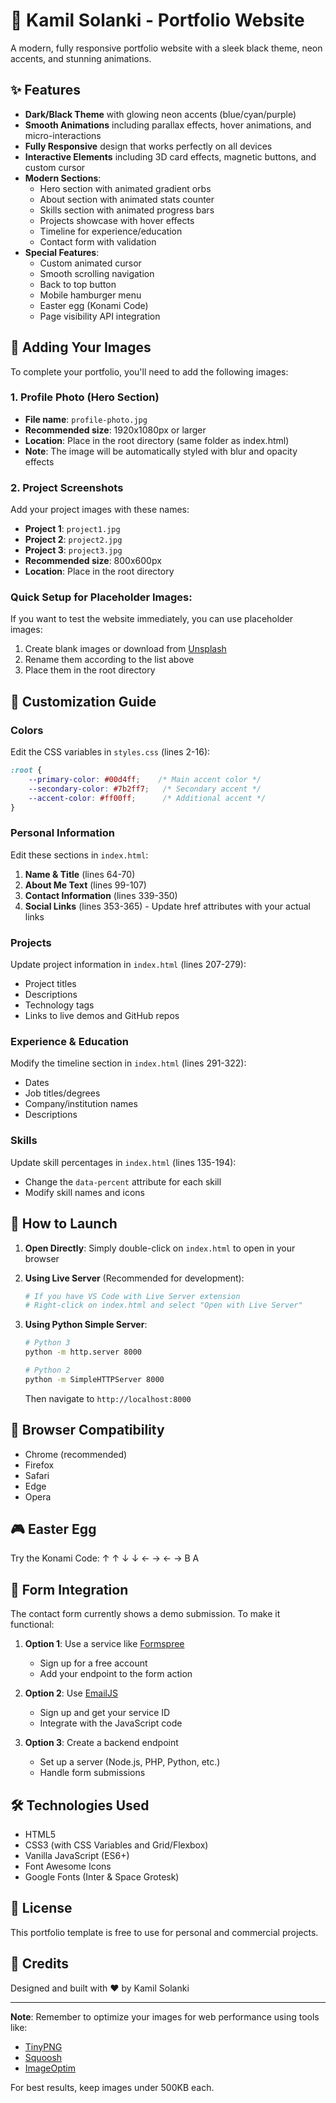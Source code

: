 # 🚀 Kamil Solanki - Portfolio Website

A modern, fully responsive portfolio website with a sleek black theme, neon accents, and stunning animations.

## ✨ Features

- **Dark/Black Theme** with glowing neon accents (blue/cyan/purple)
- **Smooth Animations** including parallax effects, hover animations, and micro-interactions
- **Fully Responsive** design that works perfectly on all devices
- **Interactive Elements** including 3D card effects, magnetic buttons, and custom cursor
- **Modern Sections**:
  - Hero section with animated gradient orbs
  - About section with animated stats counter
  - Skills section with animated progress bars
  - Projects showcase with hover effects
  - Timeline for experience/education
  - Contact form with validation
- **Special Features**:
  - Custom animated cursor
  - Smooth scrolling navigation
  - Back to top button
  - Mobile hamburger menu
  - Easter egg (Konami Code)
  - Page visibility API integration

## 📸 Adding Your Images

To complete your portfolio, you'll need to add the following images:

### 1. Profile Photo (Hero Section)
- **File name**: `profile-photo.jpg`
- **Recommended size**: 1920x1080px or larger
- **Location**: Place in the root directory (same folder as index.html)
- **Note**: The image will be automatically styled with blur and opacity effects

### 2. Project Screenshots
Add your project images with these names:
- **Project 1**: `project1.jpg`
- **Project 2**: `project2.jpg`
- **Project 3**: `project3.jpg`
- **Recommended size**: 800x600px
- **Location**: Place in the root directory

### Quick Setup for Placeholder Images:
If you want to test the website immediately, you can use placeholder images:

1. Create blank images or download from [Unsplash](https://unsplash.com)
2. Rename them according to the list above
3. Place them in the root directory

## 🎨 Customization Guide

### Colors
Edit the CSS variables in `styles.css` (lines 2-16):
```css
:root {
    --primary-color: #00d4ff;    /* Main accent color */
    --secondary-color: #7b2ff7;   /* Secondary accent */
    --accent-color: #ff00ff;      /* Additional accent */
}
```

### Personal Information
Edit these sections in `index.html`:

1. **Name & Title** (lines 64-70)
2. **About Me Text** (lines 99-107)
3. **Contact Information** (lines 339-350)
4. **Social Links** (lines 353-365) - Update href attributes with your actual links

### Projects
Update project information in `index.html` (lines 207-279):
- Project titles
- Descriptions
- Technology tags
- Links to live demos and GitHub repos

### Experience & Education
Modify the timeline section in `index.html` (lines 291-322):
- Dates
- Job titles/degrees
- Company/institution names
- Descriptions

### Skills
Update skill percentages in `index.html` (lines 135-194):
- Change the `data-percent` attribute for each skill
- Modify skill names and icons

## 🚀 How to Launch

1. **Open Directly**: Simply double-click on `index.html` to open in your browser

2. **Using Live Server** (Recommended for development):
   ```bash
   # If you have VS Code with Live Server extension
   # Right-click on index.html and select "Open with Live Server"
   ```

3. **Using Python Simple Server**:
   ```bash
   # Python 3
   python -m http.server 8000
   
   # Python 2
   python -m SimpleHTTPServer 8000
   ```
   Then navigate to `http://localhost:8000`

## 📱 Browser Compatibility

- Chrome (recommended)
- Firefox
- Safari
- Edge
- Opera

## 🎮 Easter Egg

Try the Konami Code: ↑ ↑ ↓ ↓ ← → ← → B A

## 📝 Form Integration

The contact form currently shows a demo submission. To make it functional:

1. **Option 1**: Use a service like [Formspree](https://formspree.io)
   - Sign up for a free account
   - Add your endpoint to the form action

2. **Option 2**: Use [EmailJS](https://www.emailjs.com)
   - Sign up and get your service ID
   - Integrate with the JavaScript code

3. **Option 3**: Create a backend endpoint
   - Set up a server (Node.js, PHP, Python, etc.)
   - Handle form submissions

## 🛠️ Technologies Used

- HTML5
- CSS3 (with CSS Variables and Grid/Flexbox)
- Vanilla JavaScript (ES6+)
- Font Awesome Icons
- Google Fonts (Inter & Space Grotesk)

## 📄 License

This portfolio template is free to use for personal and commercial projects.

## 🤝 Credits

Designed and built with ❤️ by Kamil Solanki

---

**Note**: Remember to optimize your images for web performance using tools like:
- [TinyPNG](https://tinypng.com)
- [Squoosh](https://squoosh.app)
- [ImageOptim](https://imageoptim.com)

For best results, keep images under 500KB each.
